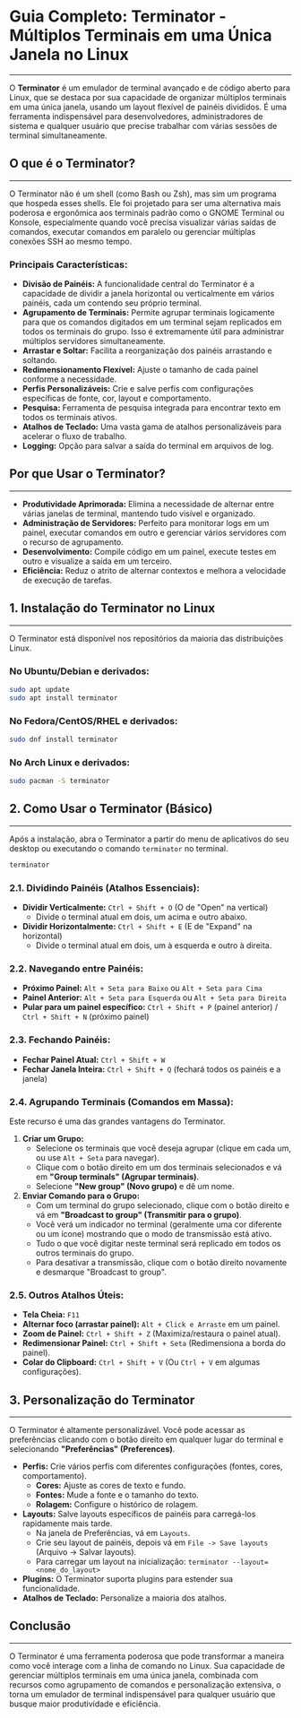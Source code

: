 # Guia Completo: Terminator - Múltiplos Terminais em uma Única Janela no Linux
---

O **Terminator** é um emulador de terminal avançado e de código aberto para Linux, que se destaca por sua capacidade de organizar múltiplos terminais em uma única janela, usando um layout flexível de painéis divididos. É uma ferramenta indispensável para desenvolvedores, administradores de sistema e qualquer usuário que precise trabalhar com várias sessões de terminal simultaneamente.

## O que é o Terminator?
---

O Terminator não é um shell (como Bash ou Zsh), mas sim um programa que hospeda esses shells. Ele foi projetado para ser uma alternativa mais poderosa e ergonômica aos terminais padrão como o GNOME Terminal ou Konsole, especialmente quando você precisa visualizar várias saídas de comandos, executar comandos em paralelo ou gerenciar múltiplas conexões SSH ao mesmo tempo.

### Principais Características:

* **Divisão de Painéis:** A funcionalidade central do Terminator é a capacidade de dividir a janela horizontal ou verticalmente em vários painéis, cada um contendo seu próprio terminal.
* **Agrupamento de Terminais:** Permite agrupar terminais logicamente para que os comandos digitados em um terminal sejam replicados em todos os terminais do grupo. Isso é extremamente útil para administrar múltiplos servidores simultaneamente.
* **Arrastar e Soltar:** Facilita a reorganização dos painéis arrastando e soltando.
* **Redimensionamento Flexível:** Ajuste o tamanho de cada painel conforme a necessidade.
* **Perfis Personalizáveis:** Crie e salve perfis com configurações específicas de fonte, cor, layout e comportamento.
* **Pesquisa:** Ferramenta de pesquisa integrada para encontrar texto em todos os terminais ativos.
* **Atalhos de Teclado:** Uma vasta gama de atalhos personalizáveis para acelerar o fluxo de trabalho.
* **Logging:** Opção para salvar a saída do terminal em arquivos de log.

## Por que Usar o Terminator?
---

* **Produtividade Aprimorada:** Elimina a necessidade de alternar entre várias janelas de terminal, mantendo tudo visível e organizado.
* **Administração de Servidores:** Perfeito para monitorar logs em um painel, executar comandos em outro e gerenciar vários servidores com o recurso de agrupamento.
* **Desenvolvimento:** Compile código em um painel, execute testes em outro e visualize a saída em um terceiro.
* **Eficiência:** Reduz o atrito de alternar contextos e melhora a velocidade de execução de tarefas.

## 1. Instalação do Terminator no Linux
---

O Terminator está disponível nos repositórios da maioria das distribuições Linux.

### No Ubuntu/Debian e derivados:

```bash
sudo apt update
sudo apt install terminator
```

### No Fedora/CentOS/RHEL e derivados:

```bash
sudo dnf install terminator
```

### No Arch Linux e derivados:

```bash
sudo pacman -S terminator
```

## 2. Como Usar o Terminator (Básico)
---

Após a instalação, abra o Terminator a partir do menu de aplicativos do seu desktop ou executando o comando `terminator` no terminal.

```bash
terminator
```

### 2.1. Dividindo Painéis (Atalhos Essenciais):

* **Dividir Verticalmente:** `Ctrl + Shift + O` (O de "Open" na vertical)
    * Divide o terminal atual em dois, um acima e outro abaixo.
* **Dividir Horizontalmente:** `Ctrl + Shift + E` (E de "Expand" na horizontal)
    * Divide o terminal atual em dois, um à esquerda e outro à direita.

### 2.2. Navegando entre Painéis:

* **Próximo Painel:** `Alt + Seta para Baixo` ou `Alt + Seta para Cima`
* **Painel Anterior:** `Alt + Seta para Esquerda` ou `Alt + Seta para Direita`
* **Pular para um painel específico:** `Ctrl + Shift + P` (painel anterior) / `Ctrl + Shift + N` (próximo painel)

### 2.3. Fechando Painéis:

* **Fechar Painel Atual:** `Ctrl + Shift + W`
* **Fechar Janela Inteira:** `Ctrl + Shift + Q` (fechará todos os painéis e a janela)

### 2.4. Agrupando Terminais (Comandos em Massa):

Este recurso é uma das grandes vantagens do Terminator.

1.  **Criar um Grupo:**
    * Selecione os terminais que você deseja agrupar (clique em cada um, ou use `Alt + Seta` para navegar).
    * Clique com o botão direito em um dos terminais selecionados e vá em **"Group terminals" (Agrupar terminais)**.
    * Selecione **"New group" (Novo grupo)** e dê um nome.
2.  **Enviar Comando para o Grupo:**
    * Com um terminal do grupo selecionado, clique com o botão direito e vá em **"Broadcast to group" (Transmitir para o grupo)**.
    * Você verá um indicador no terminal (geralmente uma cor diferente ou um ícone) mostrando que o modo de transmissão está ativo.
    * Tudo o que você digitar neste terminal será replicado em todos os outros terminais do grupo.
    * Para desativar a transmissão, clique com o botão direito novamente e desmarque "Broadcast to group".

### 2.5. Outros Atalhos Úteis:

* **Tela Cheia:** `F11`
* **Alternar foco (arrastar painel):** `Alt + Click e Arraste` em um painel.
* **Zoom de Painel:** `Ctrl + Shift + Z` (Maximiza/restaura o painel atual).
* **Redimensionar Painel:** `Ctrl + Shift + Seta` (Redimensiona a borda do painel).
* **Colar do Clipboard:** `Ctrl + Shift + V` (Ou `Ctrl + V` em algumas configurações).

## 3. Personalização do Terminator
---

O Terminator é altamente personalizável. Você pode acessar as preferências clicando com o botão direito em qualquer lugar do terminal e selecionando **"Preferências" (Preferences)**.

* **Perfis:** Crie vários perfis com diferentes configurações (fontes, cores, comportamento).
    * **Cores:** Ajuste as cores de texto e fundo.
    * **Fontes:** Mude a fonte e o tamanho do texto.
    * **Rolagem:** Configure o histórico de rolagem.
* **Layouts:** Salve layouts específicos de painéis para carregá-los rapidamente mais tarde.
    * Na janela de Preferências, vá em `Layouts`.
    * Crie seu layout de painéis, depois vá em `File -> Save layouts` (Arquivo -> Salvar layouts).
    * Para carregar um layout na inicialização: `terminator --layout=<nome_do_layout>`
* **Plugins:** O Terminator suporta plugins para estender sua funcionalidade.
* **Atalhos de Teclado:** Personalize a maioria dos atalhos.

## Conclusão
---

O Terminator é uma ferramenta poderosa que pode transformar a maneira como você interage com a linha de comando no Linux. Sua capacidade de gerenciar múltiplos terminais em uma única janela, combinada com recursos como agrupamento de comandos e personalização extensiva, o torna um emulador de terminal indispensável para qualquer usuário que busque maior produtividade e eficiência.
